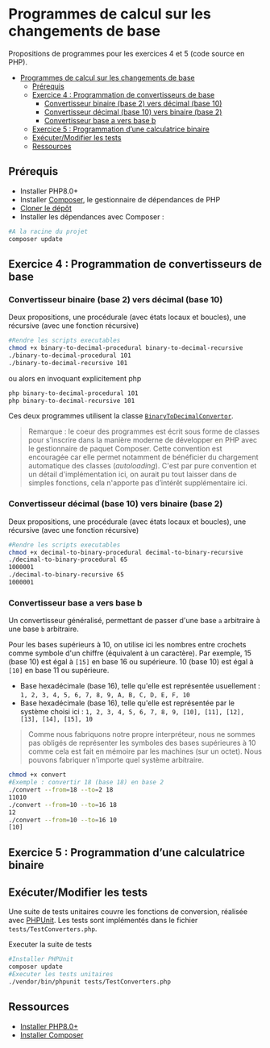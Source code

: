 # Programmes de calcul sur les changements de base

Propositions de programmes pour les exercices 4 et 5 (code source en PHP).

- [Programmes de calcul sur les changements de base](#programmes-de-calcul-sur-les-changements-de-base)
  - [Prérequis](#prérequis)
  - [Exercice 4 : Programmation de convertisseurs de base](#exercice-4--programmation-de-convertisseurs-de-base)
    - [Convertisseur binaire (base 2) vers décimal (base 10)](#convertisseur-binaire-base-2-vers-décimal-base-10)
    - [Convertisseur décimal (base 10) vers binaire (base 2)](#convertisseur-décimal-base-10-vers-binaire-base-2)
    - [Convertisseur base a vers base b](#convertisseur-base-a-vers-base-b)
  - [Exercice 5 : Programmation d’une calculatrice binaire](#exercice-5--programmation-dune-calculatrice-binaire)
  - [Exécuter/Modifier les tests](#exécutermodifier-les-tests)
  - [Ressources](#ressources)


## Prérequis

- Installer PHP8.0+
- Installer [Composer](https://getcomposer.org/), le gestionnaire de dépendances de PHP
- [Cloner le dépôt](https://github.com/paul-schuhm/mathematiques-informatique)
- Installer les dépendances avec Composer :

~~~bash
#A la racine du projet
composer update
~~~


## Exercice 4 : Programmation de convertisseurs de base



### Convertisseur binaire (base 2) vers décimal (base 10)

Deux propositions, une procédurale (avec états locaux et boucles), une récursive (avec une fonction récursive)

~~~bash
#Rendre les scripts executables
chmod +x binary-to-decimal-procedural binary-to-decimal-recursive
./binary-to-decimal-procedural 101
./binary-to-decimal-recursive 101
~~~

ou alors en invoquant explicitement php

~~~bash
php binary-to-decimal-procedural 101
php binary-to-decimal-recursive 101
~~~

Ces deux programmes utilisent la classe [`BinaryToDecimalConvertor`](./src/BinaryToDecimalConvertor.php).

> Remarque : le coeur des programmes est écrit sous forme de classes pour s'inscrire dans la manière moderne de développer en PHP avec le gestionnaire de paquet Composer. Cette convention est encouragée car elle permet notamment de bénéficier du chargement automatique des classes (*autoloading*). C'est par pure convention et un détail d'implémentation ici, on aurait pu tout laisser dans de simples fonctions, cela n'apporte pas d’intérêt supplémentaire ici.

### Convertisseur décimal (base 10) vers binaire (base 2)

Deux propositions, une procédurale (avec états locaux et boucles), une récursive (avec une fonction récursive)

~~~bash
#Rendre les scripts executables
chmod +x decimal-to-binary-procedural decimal-to-binary-recursive
./decimal-to-binary-procedural 65
1000001
./decimal-to-binary-recursive 65
1000001
~~~

### Convertisseur base a vers base b

Un convertisseur généralisé, permettant de passer d'une base `a` arbitraire à une base `b` arbitraire.

Pour les bases supérieurs à 10, on utilise ici les nombres entre crochets comme symbole d'un chiffre (équivalent à un caractère). Par exemple, 15 (base 10) est égal à `[15]` en base 16 ou supérieure. 10 (base 10) est égal à `[10]` en base 11 ou supérieure. 

- Base hexadécimale (base 16), telle qu'elle est représentée usuellement : `1, 2, 3, 4, 5, 6, 7, 8, 9, A, B, C, D, E, F, 10`
- Base hexadécimale (base 16), telle qu'elle est représentée par le système choisi ici : `1, 2, 3, 4, 5, 6, 7, 8, 9, [10], [11], [12], [13], [14], [15], 10`

> Comme nous fabriquons notre propre interpréteur, nous ne sommes pas obligés de représenter les symboles des bases supérieures à 10 comme cela est fait en mémoire par les machines (sur un octet). Nous pouvons fabriquer n'importe quel système arbitraire.

~~~bash
chmod +x convert
#Exemple : convertir 18 (base 18) en base 2
./convert --from=18 --to=2 18
11010
./convert --from=10 --to=16 18
12
./convert --from=10 --to=16 10
[10]
~~~

## Exercice 5 : Programmation d’une calculatrice binaire

## Exécuter/Modifier les tests

Une suite de tests unitaires couvre les fonctions de conversion, réalisée avec [PHPUnit](https://docs.phpunit.de/en/10.5/index.html). Les tests sont implémentés dans le fichier `tests/TestConverters.php`.

Executer la suite de tests

~~~bash
#Installer PHPUnit
composer update
#Executer les tests unitaires
./vendor/bin/phpunit tests/TestConverters.php
~~~

## Ressources

- [Installer PHP8.0+](https://www.php.net/manual/fr/install.php)
- [Installer Composer](https://getcomposer.org/download/)